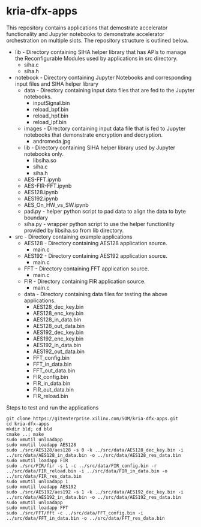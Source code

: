 # kria-dfx-apps
This repository contains applications that demostrate accelerator functionality and Jupyter notebooks to demonstrate accelerator orchestration on multiple slots.
The repository structure is outlined below. 

* lib - Directory containing SIHA helper library that has APIs to manage the Reconfigurable Modules used by applications in src directory.
	* siha.c
	* siha.h
* notebook - Directory containing Jupyter Notebooks and corresponding input files and SIHA helper library
	* data - Directory containing input data files that are fed to the Jupyter notebooks.
	  * inputSignal.bin
	  * reload_bpf.bin
	  * reload_hpf.bin
	  * reload_lpf.bin
	* images - Directory containing input data file that is fed to Jupyter notebooks that demonstrate encryption and decryption.
		* andromeda.jpg
	* lib - Directory containing SIHA helper library used by Jupyter notebooks only.
	  * libsiha.so
	  * siha.c
	  * siha.h
	* AES-FFT.ipynb
	* AES-FIR-FFT.ipynb
	* AES128.ipynb
	* AES192.ipynb
	* AES_On_HW_vs_SW.ipynb
	* pad.py  - helper python script to pad data to align the data to byte boundary
	* siha.py - wrapper python script to use the helper functionlity provided by libsiha.so from lib directory.
* src - Directory containing example applications
	* AES128 - Directory containing AES128 application source.
	  * main.c
	* AES192 - Directory containing AES192 application source.
	  * main.c
	* FFT - Directory containing FFT application source.
	  * main.c
	* FIR - Directory containing FIR application source.
	  * main.c
  	* data - Directory containing data files for testing the above applications.
	  * AES128_dec_key.bin 
	  * AES128_enc_key.bin 
	  * AES128_in_data.bin 
	  * AES128_out_data.bin 
	  * AES192_dec_key.bin 
	  * AES192_enc_key.bin 
	  * AES192_in_data.bin 
	  * AES192_out_data.bin 
	  * FFT_config.bin 
	  * FFT_in_data.bin 
	  * FFT_out_data.bin 
	  * FIR_config.bin 
	  * FIR_in_data.bin 
	  * FIR_out_data.bin 
	  * FIR_reload.bin


Steps to test and run the applications
```
git clone https://gitenterprise.xilinx.com/SOM/kria-dfx-apps.git
cd kria-dfx-apps
mkdir bld; cd bld
cmake ..; make
sudo xmutil unloadapp
sudo xmutil loadapp AES128
sudo ./src/AES128/aes128 -s 0 -k ../src/data/AES128_dec_key.bin -i ../src/data/AES128_in_data.bin -o ../src/data/AES128_res_data.bin
sudo xmutil loadapp FIR
sudo ./src/FIR/fir -s 1 -c ../src/data/FIR_config.bin -r ../src/data/FIR_reload.bin -i ../src/data/FIR_in_data.bin -o ../src/data/FIR_res_data.bin
sudo xmutil unloadapp 1
sudo xmutil loadapp AES192
sudo ./src/AES192/aes192 -s 1 -k ../src/data/AES192_dec_key.bin -i ../src/data/AES192_in_data.bin -o ../src/data/AES192_res_data.bin
sudo xmutil unloadapp 
sudo xmutil loadapp FFT
sudo ./src/FFT/fft -c ../src/data/FFT_config.bin -i ../src/data/FFT_in_data.bin -o ../src/data/FFT_res_data.bin
```

